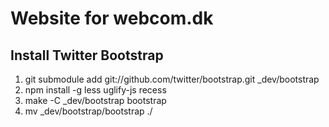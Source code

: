 # Website for webcom.dk

## Install Twitter Bootstrap

1. git submodule add git://github.com/twitter/bootstrap.git _dev/bootstrap
2. npm install -g less uglify-js recess
3. make -C _dev/bootstrap bootstrap
4. mv _dev/bootstrap/bootstrap ./

